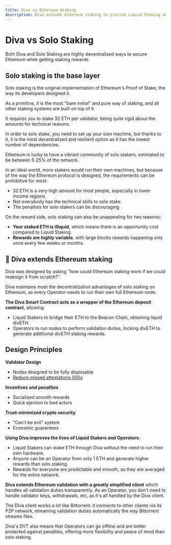 ```yaml
---
title: Diva vs Ethereum Staking
description: Diva extends Ethereum staking to provide Liquid Staking and better conditions to Operators
---
```


# Diva vs Solo Staking

Both Diva and Solo Staking are highly decentralized ways to secure Ethereum while getting staking rewards.

## Solo staking is the base layer

Solo staking is the original implementation of Ethereum's Proof of Stake, the way its developers designed it.

As a primitive, it is the most "bare metal" and pure way of staking, and all other staking systems are built on top of it.

It requires you to stake 32 ETH per validator, being quite rigid about the amounts for technical reasons.

In order to solo stake, you need to set up your own machine, but thanks to it, it is the most decentralized and resilient option as it has the lowest number of dependencies.

Ethereum is lucky to have a vibrant community of solo stakers, estimated to be between 5-25% of the network.

In an ideal world, more stakers would run their own machines, but because of the way the Ethereum protocol is designed, the requirements can be prohibitive for most:

- 32 ETH is a very high amount for most people, especially in lower income regions
- Not everybody has the technical skills to solo stake
- The penalties for solo stakers can be discouraging

On the reward side, solo staking can also be unappealing for two reasons:

- **Your staked ETH is illiquid**, which means there is an opportunity cost compared to Liquid Staking.
- **Rewards are highly variable**, with large blocks rewards happening only once every few weeks or months.


## 🌱 Diva extends Ethereum staking

Diva was designed by asking "how could Ethereum staking work if we could redesign it from scratch?".

Diva maintains most the decentralization advantages of solo staking on Ethereum, as every Operator needs to run their own full Ethereum node.

**The Diva Smart Contract acts as a wrapper of the Ethereum deposit contract**, allowing:

- Liquid Stakers to bridge their ETH to the Beacon Chain, obtaining liquid divETH.
- Operators to run nodes to perform validation duties, locking divETH to generate additional divETH staking rewards.


## Design Principles

**Validator Design**
- Nodes designed to be fully disposable
- [Reduce missed attestations 500x](dvt#key-features)

**Incentives and penalties**
- Socialized smooth rewards
- Quick ejection to bad actors

**Trust-minimized crypto security**
- "Can't be evil" system
- Economic guarantees

**Using Diva improves the lives of Liquid Stakers and Operators**:

- Liquid Stakers can stake ETH through Diva without the need to run their own hardware.
- Anyone can be an Operator from only 1 ETH and generate higher rewards than solo staking.
- Rewards for everyone are predictable and smooth, as they are averaged for the entire network.

**Diva extends Ethereum validation with a greatly simplified client** which handles all validation duties transparently. As an Operator, you don't need to handle validator keys, withdrawals, etc, as it's all handled by the Diva client.

The Diva client works a lot like Bittorrent: it connects to other clients via its P2P network, streaming validation duties automatically the way Bittorrent streams files.

Diva's DVT also means that Operators can go offline and are better protected against penalties, offering more flexibility and peace of mind than solo staking.

